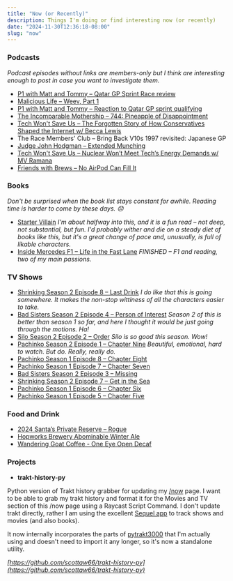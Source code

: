 ```yaml
---
title: "Now (or Recently)"
description: Things I'm doing or find interesting now (or recently)
date: "2024-11-30T12:36:18-08:00"
slug: "now"
---
```


### Podcasts

*Podcast episodes without links are members-only but I think are interesting enough to post in case you want to investigate them.*

- [P1 with Matt and Tommy – Qatar GP Sprint Race review](https://overcast.fm/+_U3qLrOi0)
- [Malicious Life – Weev, Part 1](https://overcast.fm/+BCNCwAbKhQ)
- [P1 with Matt and Tommy – Reaction to Qatar GP sprint qualifying](https://overcast.fm/+_U3rp9ItE)
- [The Incomparable Mothership – 744: Pineapple of Disappointment](https://overcast.fm/+kMZ26HII)
- [Tech Won't Save Us – The Forgotten Story of How Conservatives Shaped the Internet w/ Becca Lewis](https://overcast.fm/+ZpQDRg2yk)
- The Race Members' Club – Bring Back V10s 1997 revisited: Japanese GP
- [Judge John Hodgman – Extended Munching](https://overcast.fm/+YJM2XymUA)
- [Tech Won't Save Us – Nuclear Won’t Meet Tech’s Energy Demands w/ MV Ramana](https://overcast.fm/+ZpQArPwiM)
- [Friends with Brews – No AirPod Can Fill It](https://overcast.fm/+9SHjfTNhI)

### Books

*Don't be surprised when the book list stays constant for awhile. Reading time is harder to come by these days. 😞*

- [Starter Villain](https://books.apple.com/us/book/starter-villain/id6443361997) *I'm about halfway into this, and it is a fun read – not deep, not substantial, but fun. I'd probably wither and die on a steady diet of books like this, but it's a great change of pace and, unusually, is full of likable characters.*
- [Inside Mercedes F1 – Life in the Fast Lane](https://books.apple.com/us/book/inside-mercedes-f1/id6477808292) *FINISHED – F1 and reading, two of my main passions.*

### TV Shows

- [Shrinking Season 2 Episode 8 – Last Drink](https://www.themoviedb.org/tv/136311-shrinking/season/2/episode/8) *I do like that this is going somewhere. It makes the non-stop wittiness of all the characters easier to take.*
- [Bad Sisters Season 2 Episode 4 – Person of Interest](https://www.themoviedb.org/tv/199318-bad-sisters/season/2/episode/4) *Season 2 of this is better than season 1 so far, and here I thought it would be just going through the motions. Ha!*
- [Silo Season 2 Episode 2 – Order](https://www.themoviedb.org/tv/125988-silo/season/2/episode/2) *Silo is so good this season. Wow!*
- [Pachinko Season 2 Episode 1 – Chapter Nine](https://www.themoviedb.org/tv/110382-pachinko/season/2/episode/1) *Beautiful, emotional, hard to watch. But do. Really, really do.*
- [Pachinko Season 1 Episode 8 – Chapter Eight](https://www.themoviedb.org/tv/110382-pachinko/season/1/episode/8)
- [Pachinko Season 1 Episode 7 – Chapter Seven](https://www.themoviedb.org/tv/110382-pachinko/season/1/episode/7)
- [Bad Sisters Season 2 Episode 3 – Missing](https://www.themoviedb.org/tv/199318-bad-sisters/season/2/episode/3)
- [Shrinking Season 2 Episode 7 – Get in the Sea](https://www.themoviedb.org/tv/136311-shrinking/season/2/episode/7)
- [Pachinko Season 1 Episode 6 – Chapter Six](https://www.themoviedb.org/tv/110382-pachinko/season/1/episode/6)
- [Pachinko Season 1 Episode 5 – Chapter Five](https://www.themoviedb.org/tv/110382-pachinko/season/1/episode/5)

### Food and Drink

- [2024 Santa’s Private Reserve – Rogue](https://www.rogue.com/shop/beer/seasonal/2024-santas-private-reserve/)
- [Hopworks Brewery Abominable Winter Ale](https://www.hopworksbeer.com/beer)
- [Wandering Goat Coffee - One Eye Open Decaf](https://wanderinggoat.com/products/one-eye-open)

### Projects

- **trakt-history-py**

Python version of Trakt history grabber for updating my [/now](https://scottwillsey.com/now/) page. I want to be able to grab my trakt history and format it for the Movies and TV section of this /now page using a Raycast Script Command. I don't update trakt directly, rather I am using the excellent [Sequel app](https://www.getsequel.app) to track shows and movies (and also books).

It now internally incorporates the parts of [pytrakt3000](https://github.com/scottaw66/pytrakt3000) that I'm actually using and doesn't need to import it any longer, so it's now a standalone utility.

*[https://github.com/scottaw66/trakt-history-py](https://github.com/scottaw66/trakt-history-py)*
